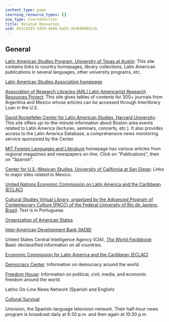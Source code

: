 ```yaml
---
content_type: page
learning_resource_types: []
ocw_type: CourseSection
title: Related Resources
uid: 041c82d3-2d54-4b46-6a93-a54b86882c3c
---
```


General
-------

[Latin American Studies Program, University of Texas at Austin](http://www1.lanic.utexas.edu/las.html): This site contains links to country homepages, library collections, Latin American publications in several languages, other university programs, etc.

[Latin American Studies Association homepage](http://lasa.international.pitt.edu/)

[Association of Research Libraries (ARL) Latin Americanist Research Resources Project](http://lanic.utexas.edu/project/laoap/larrplibs.html): This site gives tables of contents for 300+ journals from Argentina and Mexico whose articles can be accessed through Interlibrary Loan in the U.S.

[David Rockefeller Center for Latin American Studies, Harvard University](http://drclas.harvard.edu/): This site offers up-to-the-minute information about Boston area events related to Latin America (lectures, seminars, concerts, etc.). It also provides access to the Latin America Database, a comprehensive news monitoring service sponsored by the Center.

[MIT Foreign Languages and Literature](http://web.mit.edu/fll/www/) homepage has various articles from regional magazines and newspapers on-line. Click on "Publications", then on "Spanish".

[Center for U.S.-Mexican Studies, University of California at San Diego](http://usmex.ucsd.edu/): Links to major sites related to Mexico.

[United Nations Economic Commission on Latin America and the Caribbean (ECLAC)](https://www.cepal.org/en)

[Cultural Studies Virtual Library, organized by the Advanced Program of Contemporary Culture (PACC) of the Federal University of Rio de Janiero, Brazil](http://www.bibvirtuais.ufrj.br/estudosculturais/): Text is in Portuguese.

[Organization of American States](https://www.britannica.com/topic/Organization-of-American-States)

[Inter-American Development Bank (IADB)](http://www.iadb.org/)

United States Central Intelligence Agency (CIA), [_The World Factbbook_](https://www.cia.gov/library/publications/the-world-factbook/): Basic declassified information on all countries.

[Economic Commission for Latin America and the Caribbean (ECLAC)](https://www.cepal.org/en)

[Democracy Center](http://www.democracyctr.org/): Information on democracy around the world.

[Freedom House](https://freedomhouse.org/): Information on political, civil, media, and economic freedom around the world.

Latino On-Line News Network (Spanish and English)

[Cultural Survival](http://www.cs.org/)

_Univision_, the Spanish-language television network. Their half-hour news program is broadcast daily at 6:30 p.m. and then again at 10:30 p.m.